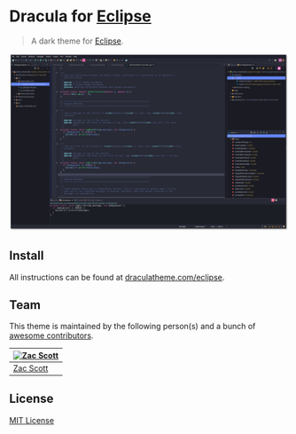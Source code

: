 # Dracula for [Eclipse](https://www.eclipse.org/)

> A dark theme for [Eclipse](https://www.eclipse.org/).

![Screenshot](./screenshot.png)

## Install

All instructions can be found at [draculatheme.com/eclipse](https://draculatheme.com/eclipse).

## Team

This theme is maintained by the following person(s) and a bunch of [awesome contributors](https://github.com/dracula/eclipse/graphs/contributors).

[![Zac Scott](https://avatars2.githubusercontent.com/u/38968222?v=3&s=70)](https://github.com/scottzach1) |
--- |
[Zac Scott](https://github.com/https://github.com/scottzach1) |

## License

[MIT License](./LICENSE)
